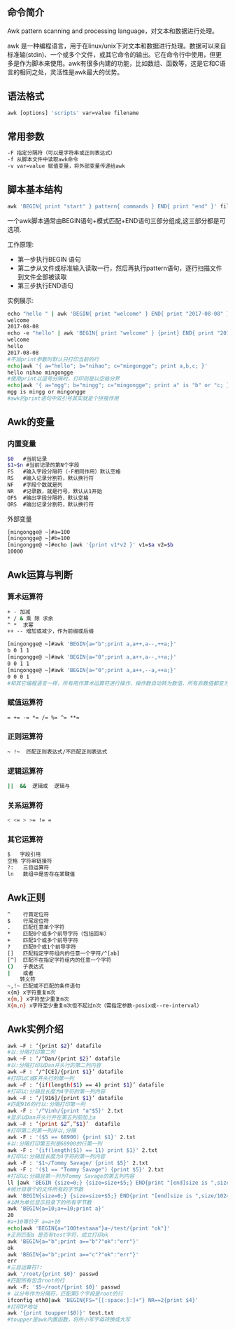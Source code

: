 ## 命令简介

Awk  pattern scanning and processing language，对文本和数据进行处理。

awk 是一种编程语言，用于在linux/unix下对文本和数据进行处理。数据可以来自标准输(stdin)、一个或多个文件，或其它命令的输出。它在命令行中使用，但更多是作为脚本来使用。awk有很多内建的功能，比如数组、函数等，这是它和C语言的相同之处，灵活性是awk最大的优势。

## 语法格式

``` BASH
awk [options] 'scripts' var=value filename
```

## 常用参数

``` BASH
-F 指定分隔符（可以是字符串或正则表达式）
-f 从脚本文件中读取awk命令
-v var=value 赋值变量，将外部变量传递给awk
```

## 脚本基本结构

``` BASH
awk 'BEGIN{ print "start" } pattern{ commands } END{ print "end" }' filename
```

一个awk脚本通常由BEGIN语句+模式匹配+END语句三部分组成,这三部分都是可选项.

工作原理:

- 第一步执行BEGIN 语句
- 第二步从文件或标准输入读取一行，然后再执行pattern语句，逐行扫描文件到文件全部被读取
- 第三步执行END语句

实例展示:

``` BASH
echo "hello " | awk 'BEGIN{ print "welcome" } END{ print "2017-08-08" }'
welcome
2017-08-08
echo -e "hello" | awk 'BEGIN{ print "welcome" } {print} END{ print "2017-08-08" }'
welcome
hello
2017-08-08
#不加print参数时默认只打印当前的行
echo|awk '{ a="hello"; b="nihao"; c="mingongge"; print a,b,c; }'
hello nihao mingongge
#使用print以逗号分隔时，打印则是以空格分界
echo|awk '{ a="mgg"; b="mingg"; c="mingongge"; print a" is "b" or "c; }'
mgg is mingg or mingongge
#awk的print语句中双引号其实就是个拼接作用
```

## Awk的变量

### 内置变量
``` BASH
$0   #当前记录
$1~$n #当前记录的第N个字段
FS   #输入字段分隔符（-F相同作用）默认空格
RS   #输入记录分割符，默认换行符
NF   #字段个数就是列 
NR   #记录数，就是行号，默认从1开始
OFS  #输出字段分隔符，默认空格
ORS  #输出记录分割符，默认换行符 
```

外部变量

``` BASH
[mingongge@ ~]#a=100
[mingongge@ ~]#b=100
[mingongge@ ~]#echo |awk '{print v1*v2 }' v1=$a v2=$b
10000
```

## Awk运算与判断

### 算术运算符
``` BASH
+ - 加减
* / & 乘 除 求余
^ *  求幂
++ -- 增加或减少，作为前缀或后缀
```

``` BASH
[mingongge@ ~]#awk 'BEGIN{a="b";print a,a++,a--,++a;}'
b 0 1 1
[mingongge@ ~]#awk 'BEGIN{a="0";print a,a++,a--,++a;}'
0 0 1 1
[mingongge@ ~]#awk 'BEGIN{a="0";print a,a++,--a,++a;}'
0 0 0 1
#和其它编程语言一样，所有用作算术运算符进行操作，操作数自动转为数值，所有非数值都变为0
```

### 赋值运算符

``` BASH
= += -= *= /= %= ^= **=
```

### 正则运算符

``` BASH
~ !~  匹配正则表达式/不匹配正则表达式
```

### 逻辑运算符

``` BASH
||  &&  逻辑或  逻辑与
```

### 关系运算符

``` BASH
< <= > >= != = 
```

### 其它运算符

``` BASH
$   字段引用 
空格 字符串链接符
?:   三目运算符
ln   数组中是否存在某键值
```

## Awk正则

``` BASH
^    行首定位符
$    行尾定位符
.    匹配任意单个字符
*    匹配0个或多个前导字符（包括回车）
+    匹配1个或多个前导字符
?    匹配0个或1个前导字符 
[]   匹配指定字符组内的任意一个字符/^[ab]
[^]  匹配不在指定字符组内的任意一个字符
()   子表达式
|    或者
    转义符
~,!~ 匹配或不匹配的条件语句
x{m} x字符重复m次
x{m,} x字符至少重复m次
X{m,n} x字符至少重复m次但不起过n次（需指定参数-posix或--re-interval）
```

## Awk实例介绍

``` BASH
awk –F : ‘{print $2}’ datafile
#以:分隔打印第二列
awk –F : ‘/^Dan/{print $2}’ datafile
#以:分隔打印以Dan开头行的第二列内容
awk –F : ‘/^[CE]/{print $1}’ datafile 
#打印以C或E开头行的第一列
awk –F : ‘{if(length($1) == 4) print $1}’ datafile 
#打印以:分隔且长度为4字符的第一列内容
awk –F : ‘/[916]/{print $1}’ datafile
#匹配916的行以:分隔打印第一列
awk -F : '/^Vinh/{print "a"$5}' 2.txt
#显示以Dan开头行并在第五列前加上a
awk –F : ‘{print $2”,”$1}’  datafile
#打印第二列第一列并以,分隔
awk -F : '($5 == 68900) {print $1}' 2.txt
#以:分隔打印第五列是68900的行第一列 
awk -F : '{if(length($1) == 11) print $1}' 2.txt
#打印以:分隔且长度为4字符的第一列内容
awk -F : '$1~/Tommy Savage/ {print $5}' 2.txt
awk -F : '($1 == "Tommy Savage") {print $5}' 2.txt
#打印以:分隔且第一列为Tommy Savage的第五列内容
ll |awk 'BEGIN {size=0;} {size=size+$5;} END{print "[end]size is ",size}'
#统计目录个的文件所有的字节数
awk 'BEGIN{size=0;} {size=size+$5;} END{print "[end]size is ",size/1024/1024,"M"}' 
#以M为单位显示目录下的所有字节数
awk 'BEGIN{a=10;a+=10;print a}'
20 
#a+10等价于 a=a+10
echo|awk 'BEGIN{a="100testaaa"}a~/test/{print "ok"}' 
#正则匹配a 是否有test字符，成立打印ok
awk 'BEGIN{a="b";print a=="b"?"ok":"err"}'
ok
awk 'BEGIN{a="b";print a=="c"?"ok":"err"}'
err
#三目运算符?:
awk '/root/{print $0}' passwd 
#匹配所有包含root的行
awk -F: '$5~/root/{print $0}' passwd 
# 以分号作为分隔符，匹配第5个字段是root的行
ifconfig eth0|awk 'BEGIN{FS="[[:space:]:]+"} NR==2{print $4}'
#打印IP地址
awk '{print toupper($0)}' test.txt
#toupper是awk内置函数，将所小写字母转换成大写
```

